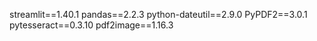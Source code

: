 streamlit==1.40.1
pandas==2.2.3
python-dateutil==2.9.0
PyPDF2==3.0.1
pytesseract==0.3.10
pdf2image==1.16.3
